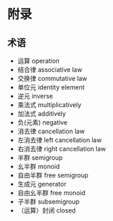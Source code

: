 # 附录

## 术语

  - 运算 operation
  - 结合律 associative law
  - 交换律 commutative law
  - 单位元 identity element
  - 逆元 inverse
  - 乘法式 multiplicatively
  - 加法式 additively
  - 负(元素) negative
  - 消去律 cancellation law
  - 左消去律 left cancellation law
  - 右消去律 right cancellation law
  - 半群 semigroup
  - 幺半群 monoid
  - 自由半群 free semigroup
  - 生成元 generator
  - 自由幺半群 free monoid
  - 子半群 subsemigroup
  - （运算）封闭 closed
